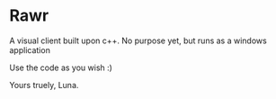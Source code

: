 # Rawr
A visual client built upon c++. No purpose yet, but runs as a windows application

Use the code as you wish :)

Yours truely,
Luna.
